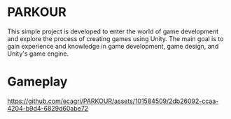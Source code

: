 # PARKOUR
This simple project is developed to enter the world of game development and explore the process of creating games using Unity. The main goal is to gain experience and knowledge in game development, game design, and Unity's game engine.
# Gameplay
https://github.com/ecagri/PARKOUR/assets/101584509/2db26092-ccaa-4204-b9d4-6829d60abe72


